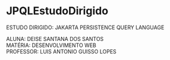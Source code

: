 # JPQLEstudoDirigido
ESTUDO DIRIGIDO: JAKARTA PERSISTENCE QUERY LANGUAGE

ALUNA: DEISE SANTANA DOS SANTOS <br>
MATÉRIA: DESENVOLVIMENTO WEB <br>
PROFESSOR: LUIS ANTONIO GUISSO LOPES <br>
